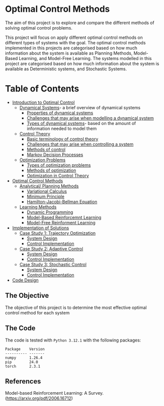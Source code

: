 # Optimal Control Methods

The aim of this project is to explore and compare the different methods of solving optimal control problems.

This project will focus on apply different optimal control methods on different types of systems with the goal.
The optimal control methods implemented in this projects are categorised based on how much information about the system is available as Planning Methods, Model-Based Learning, and Model-Free Learning.
The systems modelled in this project are categorised based on how much information about the system is available as Deterministic systems, and Stochastic Systems.

# Table of Contents

* [Introduction to Optimal Control](#1)
  - [Dynamical Systems](#2)- a brief overview of dynamical systems
    + [Properties of dynamical systems](#3) 
    + [Challenges that may arise when modelling a dynamical system](#4)
    + [Types of dynamical systems](#5)- based on the amount of information needed to model them
  - [Control Theory](#5)
    + [Basic terminology of control theory](#6)
    + [Challenges that may arise when controlling a system](#7)
    + [Methods of control](#8)
    + [Markov Decision Processes](#6)
  - [Optimization Problems](#7)
    + [Types of optimization problems](#8)
    + [Methods of optimization](#9)
    - [Optimization in Control Theory](#10)
* [Optimal Control Methods](#9)
  - [Analytical/ Planning Methods](#10)
    + [Variational Calculus](#11)
    + [Minimum Principle](#12)
    + [Hamilton-Jacobi-Bellman Equation](#13)
  - [Learning Methods](#14)
    + [Dynamic Programming](#15)
    + [Model-Based Reinforcemnt Learning](#16)
    + [Model-Free Reinforment Learning](#17)
* [Implementation of Solutions](#18)
  - [Case Study 1: Trajectory Optimization](#19)
    + [System Design](#20)
    + [Control Implementation](#21)
  - [Case Study 2: Adaptive Control](#22)
    + [System Design](#23)
    + [Control Implementation](#24)
  - [Case Study 3: Stochastic Control](#25)
    + [System Design](#26)
    + [Control Implementation](#27)
* [Code Design](#28)

## The Objective

The objective of this project is to determine the most effective optimal control method for each system 


## The Code

The code is tested with `Python 3.12.1` with the following packages:
```
Package    Version
---------- -------
numpy      1.26.4
pip        24.0
torch      2.3.1
```
## References
Model-based Reinforcement Learning: A Survey.(https://arxiv.org/pdf/2006.16712)
